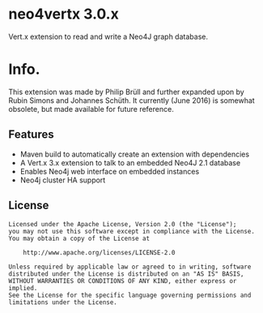 # neo4vertx 3.0.x

Vert.x extension to read and write a Neo4J graph database.

# Info.

This extension was made by Philip Brüll and further expanded upon by
Rubin Simons and Johannes Schüth. It currently (June 2016) is somewhat
obsolete, but made available for future reference.

## Features

 * Maven build to automatically create an extension with dependencies
 * A Vert.x 3.x extension to talk to an embedded Neo4J 2.1 database
 * Enables Neo4j web interface on embedded instances
 * Neo4j cluster HA support

## License

```
Licensed under the Apache License, Version 2.0 (the "License");
you may not use this software except in compliance with the License.
You may obtain a copy of the License at

    http://www.apache.org/licenses/LICENSE-2.0

Unless required by applicable law or agreed to in writing, software
distributed under the License is distributed on an "AS IS" BASIS,
WITHOUT WARRANTIES OR CONDITIONS OF ANY KIND, either express or implied.
See the License for the specific language governing permissions and
limitations under the License.
```
